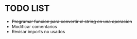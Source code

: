 # TODO LIST
- ~~Programar funcion para convertir el string en una operacion~~
- Modificar comentarios
- Revisar imports no usados